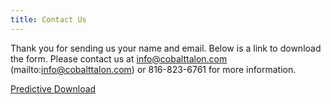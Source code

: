 ```yaml
---
title: Contact Us
---
```


Thank you for sending us your name and email. Below is a link to download the form. 
Please contact us at info@cobalttalon.com (mailto:info@cobalttalon.com) or 816-823-6761 for more information.

[Predictive Download]

[Predictive Download]: /pdfs/cobalt_talon_predictive_insights.pdf